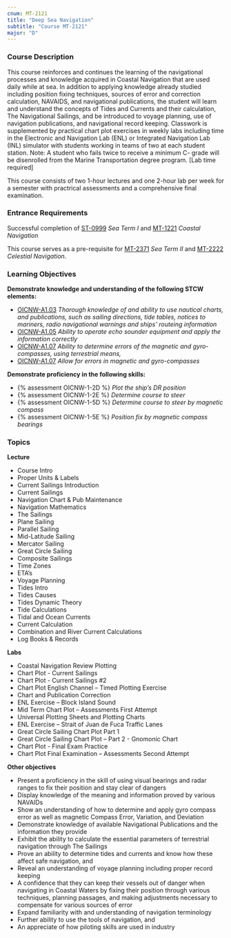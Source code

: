 ```yaml
---
cnum: MT-2121
title: "Deep Sea Navigation"
subtitle: "Course MT-2121"
major: "D"
---
```

### Course Description

This course reinforces and continues the learning of the navigational processes and knowledge acquired in Coastal Navigation that are used daily while at sea.  In addition to applying knowledge already studied including position fixing techniques, sources of error and correction calculation, NAVAIDS, and navigational publications, the student will learn and understand the concepts of Tides and Currents and their calculation, The Navigational Sailings, and be introduced to voyage planning, use of navigation publications, and navigational record keeping.  Classwork is supplemented by practical chart plot exercises in weekly labs including time in the Electronic and Navigation Lab (ENL) or Integrated Navigation Lab (INL) simulator with students working in teams of two at each student station.  Note:  A student who fails twice to receive a minimum C- grade will be disenrolled from the Marine Transportation degree program. [Lab time required]


This course consists of two 1-hour lectures and one 2-hour lab per week for a semester with practrical assessments and a comprehensive final examination.

### Entrance Requirements

Successful completion of [ST-0999](st-0999.html) *Sea Term I* and  [MT-1221](mt-1221.html) *Coastal Navigation*

This course serves as a pre-requisite for [MT-2371](mt-2371.html) *Sea Term II*  and  [MT-2222](mt-2222.html) *Celestial Navigation*.


### Learning Objectives

**Demonstrate knowledge and understanding of the following STCW elements:**

* [OICNW-A1.03]({{site.baseurl}}/tables/21.html#OICNW-A1.03) *Thorough knowledge of and ability to use nautical charts, and publications, such as sailing directions, tide tables, notices to mariners, radio navigational warnings and ships’ routeing information*
* [OICNW-A1.05]({{site.baseurl}}/tables/21.html#OICNW-A1.05) *Ability to operate echo sounder equipment and apply the information correctly*
* [OICNW-A1.07]({{site.baseurl}}/tables/21.html#OICNW-A1.07) *Ability to determine errors of the magnetic and gyro-compasses, using terrestrial means,*
* [OICNW-A1.07]({{site.baseurl}}/tables/21.html#OICNW-A1.07) *Allow for errors in magnetic and gyro-compasses*

**Demonstrate proficiency in the following skills:**

* {% assessment OICNW-1-2D %} *Plot the ship’s DR position*
* {% assessment OICNW-1-2E %} *Determine course to steer*
* {% assessment OICNW-1-5D %} *Determine course to steer by magnetic compass*
* {% assessment OICNW-1-5E %} *Position fix by magnetic compass bearings*

### Topics

**Lecture**

*  Course Intro
*  Proper Units & Labels 
*  Current Sailings Introduction
*  Current Sailings
*  Navigation Chart & Pub Maintenance
*  Navigation Mathematics
*  The Sailings
*  Plane Sailing
*  Parallel Sailing
*  Mid-Latitude Sailing
*  Mercator Sailing
*  Great Circle Sailing
*  Composite Sailings
*  Time Zones
*  ETA’s
*  Voyage Planning
*  Tides Intro
*  Tides Causes
*  Tides Dynamic Theory
*  Tide Calculations
*  Tidal and Ocean Currents
*  Current Calculation
*  Combination and River Current Calculations
*  Log Books & Records

**Labs**

*  Coastal Navigation Review Plotting
*  Chart Plot - Current Sailings
*  Chart Plot - Current Sailings #2
*  Chart Plot English Channel – Timed Plotting Exercise
*  Chart and Publication Correction
*  ENL Exercise – Block Island Sound
*  Mid Term Chart Plot – Assessments First Attempt
*  Universal Plotting Sheets and Plotting  Charts
*  ENL Exercise – Strait of Juan de Fuca Traffic Lanes
*  Great Circle Sailing Chart Plot Part 1  
*  Great Circle Sailing Chart Plot – Part 2 - Gnomonic Chart
*  Chart Plot - Final Exam Practice
*  Chart Plot Final Examination – Assessments Second Attempt


**Other objectives**


*  Present a proficiency in the skill of using visual bearings and radar ranges to fix their position and stay clear of dangers
*  Display knowledge of the meaning and information proved by various NAVAIDs
*  Show an understanding of how to determine and apply gyro compass error as well as magnetic Compass Error, Variation, and Deviation
*  Demonstrate knowledge of available Navigational Publications and the information they provide
*  Exhibit the ability to calculate the essential parameters of terrestrial navigation through The Sailings
*  Prove an ability to determine tides and currents and know how these affect safe navigation, and 
*  Reveal an understanding of voyage planning including proper record keeping
*  A confidence that they can keep their vessels out of danger when navigating in Coastal Waters by fixing their position through various techniques, planning passages, and making adjustments necessary to compensate for various sources of error
*  Expand familiarity with and understanding of navigation terminology
*  Further ability to use the tools of navigation, and
*  An appreciate of how piloting skills are used in industry




